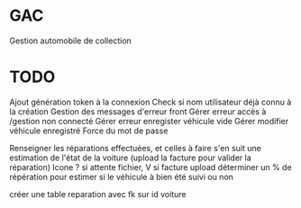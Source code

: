 # GAC
Gestion automobile de collection

# TODO
Ajout génération token à la connexion
Check si nom utilisateur déjà connu à la création
Gestion des messages d'erreur front
Gérer erreur accès à /gestion non connecté 
Gérer erreur enregister véhicule vide
Gérer modifier véhicule enregistré
Force du mot de passe

Renseigner les réparations effectuées, et celles à faire
s'en suit une estimation de l'état de la voiture (upload la facture pour valider la réparation)
Icone ? si attente fichier, V si facture upload
déterminer un % de répération pour estimer si le véhicule à bien été suivi ou non

créer une table reparation avec fk sur id voiture